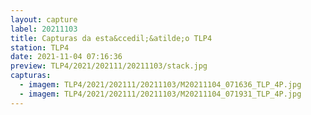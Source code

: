 ```yaml
---
layout: capture
label: 20211103
title: Capturas da esta&ccedil;&atilde;o TLP4
station: TLP4
date: 2021-11-04 07:16:36
preview: TLP4/2021/202111/20211103/stack.jpg
capturas:
  - imagem: TLP4/2021/202111/20211103/M20211104_071636_TLP_4P.jpg
  - imagem: TLP4/2021/202111/20211103/M20211104_071931_TLP_4P.jpg
---
```

